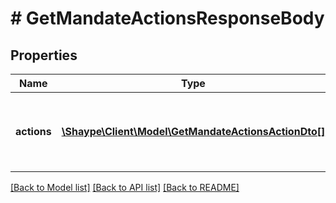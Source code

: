 # # GetMandateActionsResponseBody

## Properties

Name | Type | Description | Notes
------------ | ------------- | ------------- | -------------
**actions** | [**\Shaype\Client\Model\GetMandateActionsActionDto[]**](GetMandateActionsActionDto.md) | List of actions for the requested history period. | [optional]

[[Back to Model list]](../../README.md#models) [[Back to API list]](../../README.md#endpoints) [[Back to README]](../../README.md)
